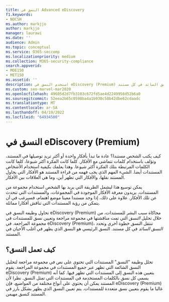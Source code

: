```yaml
---
title: النسق في Advanced eDiscovery
f1.keywords:
- NOCSH
ms.author: markjjo
author: markjjo
manager: laurawi
ms.date: ''
audience: Admin
ms.topic: conceptual
ms.service: O365-seccomp
ms.localizationpriority: medium
ms.collection: M365-security-compliance
search.appverid:
- MOE150
- MET150
ms.assetid: ''
description: استخدم النسق في eDiscovery (Premium) لتنظيم مجموعات المراجعة من خلال العثور على النسق السائد في كل مستند.
ms.custom: seo-marvel-mar2020
ms.openlocfilehash: 49605d2d7fb3103c672fd5ae4d2249956d52b6a0
ms.sourcegitcommit: 52eea2b65c0598ba4a1b930c58b42dbe62cdaadc
ms.translationtype: MT
ms.contentlocale: ar-SA
ms.lasthandoff: 04/19/2022
ms.locfileid: "64934500"
---
```

# <a name="themes-in-ediscovery-premium"></a>النسق في eDiscovery (Premium)

كيف يكتب الشخص مستندا؟ عادة ما تبدأ بأفكار واحدة أو أكثر تريد توصيلها في المستند، وتؤلف باستخدام كلمات تتماشى مع الأفكار. كلما كانت الفكرة أكثر شيوعا، كلما كانت الكلمات المرتبطة بتلك الفكرة أكثر شيوعا. وهذا يعلمك بكيفية استخدام الأشخاص المستندات أيضا. الشيء المهم الذي يجب فهمه من قراءة المستند هو الأفكار التي يحاول المستند نقلها، والأفكار التي تظهر أين، وما هي العلاقات بين الأفكار.

يمكن توسيع هذا ليشمل الطريقة التي يريد بها الشخص استخدام مجموعة من المستندات. يريدون معرفة الأفكار الموجودة في المجموعات، والمستندات التي تتحدث عن تلك الأفكار. علاوة على ذلك، إذا وجد مستندا معينا موضع اهتمام، فسيرغب في أن يتمكن من رؤية المستندات التي تناقش أفكارا مماثلة.

تحاول وظيفة النسق في eDiscovery (Premium) محاكاة سبب البشر للمستندات، من خلال تحليل *النسق* التي تمت مناقشتها في مجموعة مراجعة وتعيين نسق للمستندات في مجموعة المراجعة. في eDiscovery (Premium)، تنتقل النسق خطوة أخرى وتحدد *النسق السائد* في كل مستند. النسق الرئيسي هو النسق الذي يظهر في أغلب الأحيان في المستند.

## <a name="how-does-themes-work"></a>كيف تعمل النسق؟

تحلل وظيفة "النسق" المستندات التي تحتوي على نص في مجموعة مراجعة لتحليل النسق الشائعة التي تظهر عبر جميع المستندات في مجموعة المراجعة. يقوم eDiscovery (Premium) بتعيين هذه النسق إلى المستندات التي تظهر فيها. كما أنه يسمي كل نسق بالكلمات المستخدمة في المستندات التي تمثل النسق. نظرا لأن المستند يمكن أن يحتوي على أنواع مختلفة من المواضيع، فإن eDiscovery (Premium) غالبا ما يقوم بتعيين نسق متعددة للمستندات. يتم تعيين النسق الذي يظهر بشكل بارز في المستند كنسق مهيمن.
